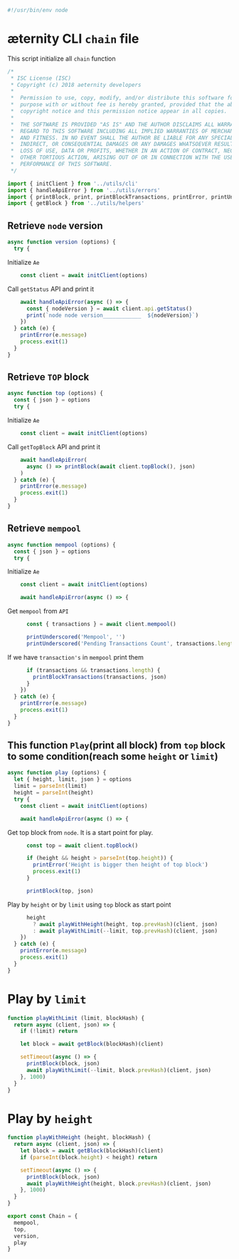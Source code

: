 





  

```js
#!/usr/bin/env node

```







# æternity CLI `chain` file

This script initialize all `chain` function


  

```js
/*
 * ISC License (ISC)
 * Copyright (c) 2018 aeternity developers
 *
 *  Permission to use, copy, modify, and/or distribute this software for any
 *  purpose with or without fee is hereby granted, provided that the above
 *  copyright notice and this permission notice appear in all copies.
 *
 *  THE SOFTWARE IS PROVIDED "AS IS" AND THE AUTHOR DISCLAIMS ALL WARRANTIES WITH
 *  REGARD TO THIS SOFTWARE INCLUDING ALL IMPLIED WARRANTIES OF MERCHANTABILITY
 *  AND FITNESS. IN NO EVENT SHALL THE AUTHOR BE LIABLE FOR ANY SPECIAL, DIRECT,
 *  INDIRECT, OR CONSEQUENTIAL DAMAGES OR ANY DAMAGES WHATSOEVER RESULTING FROM
 *  LOSS OF USE, DATA OR PROFITS, WHETHER IN AN ACTION OF CONTRACT, NEGLIGENCE OR
 *  OTHER TORTIOUS ACTION, ARISING OUT OF OR IN CONNECTION WITH THE USE OR
 *  PERFORMANCE OF THIS SOFTWARE.
 */

import { initClient } from '../utils/cli'
import { handleApiError } from '../utils/errors'
import { printBlock, print, printBlockTransactions, printError, printUnderscored } from '../utils/print'
import { getBlock } from '../utils/helpers'


```







## Retrieve `node` version


  

```js
async function version (options) {
  try {

```







Initialize `Ae`


  

```js
    const client = await initClient(options)

```







Call `getStatus` API and print it


  

```js
    await handleApiError(async () => {
      const { nodeVersion } = await client.api.getStatus()
      print(`node node version____________  ${nodeVersion}`)
    })
  } catch (e) {
    printError(e.message)
    process.exit(1)
  }
}


```







## Retrieve `TOP` block


  

```js
async function top (options) {
  const { json } = options
  try {

```







Initialize `Ae`


  

```js
    const client = await initClient(options)

```







Call `getTopBlock` API and print it


  

```js
    await handleApiError(
      async () => printBlock(await client.topBlock(), json)
    )
  } catch (e) {
    printError(e.message)
    process.exit(1)
  }
}


```







## Retrieve `mempool`


  

```js
async function mempool (options) {
  const { json } = options
  try {

```







Initialize `Ae`


  

```js
    const client = await initClient(options)

    await handleApiError(async () => {

```







Get `mempool` from `API`


  

```js
      const { transactions } = await client.mempool()

      printUnderscored('Mempool', '')
      printUnderscored('Pending Transactions Count', transactions.length)

```







If we have `transaction's` in `mempool` print them


  

```js
      if (transactions && transactions.length) {
        printBlockTransactions(transactions, json)
      }
    })
  } catch (e) {
    printError(e.message)
    process.exit(1)
  }
}


```







## This function `Play`(print all block) from `top` block to some condition(reach some `height` or `limit`)


  

```js
async function play (options) {
  let { height, limit, json } = options
  limit = parseInt(limit)
  height = parseInt(height)
  try {
    const client = await initClient(options)

    await handleApiError(async () => {

```







Get top block from `node`. It is a start point for play.


  

```js
      const top = await client.topBlock()

      if (height && height > parseInt(top.height)) {
        printError('Height is bigger then height of top block')
        process.exit(1)
      }

      printBlock(top, json)


```







Play by `height` or by `limit` using `top` block as start point


  

```js
      height
        ? await playWithHeight(height, top.prevHash)(client, json)
        : await playWithLimit(--limit, top.prevHash)(client, json)
    })
  } catch (e) {
    printError(e.message)
    process.exit(1)
  }
}


```







# Play by `limit`


  

```js
function playWithLimit (limit, blockHash) {
  return async (client, json) => {
    if (!limit) return

    let block = await getBlock(blockHash)(client)

    setTimeout(async () => {
      printBlock(block, json)
      await playWithLimit(--limit, block.prevHash)(client, json)
    }, 1000)
  }
}


```







# Play by `height`


  

```js
function playWithHeight (height, blockHash) {
  return async (client, json) => {
    let block = await getBlock(blockHash)(client)
    if (parseInt(block.height) < height) return

    setTimeout(async () => {
      printBlock(block, json)
      await playWithHeight(height, block.prevHash)(client, json)
    }, 1000)
  }
}

export const Chain = {
  mempool,
  top,
  version,
  play
}


```




